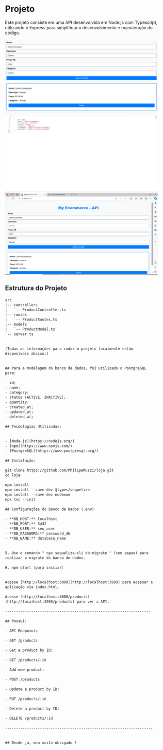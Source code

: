 # Projeto

Este projeto consiste em uma API desenvolvida em Node.js com Typescript, utilizando o Express para simplificar o desenvolvimento e manutenção do código.

![Print 1](images/print5.PNG)
![Print 2](images/print4.PNG)
![Print 4](images/print6.PNG)

## Estrutura do Projeto

```plaintext
src
|-- controllers
|   `-- ProductController.ts
|-- routes
|   `-- ProductRoutes.ts
|-- models
|   `-- ProductModel.ts
`-- server.ts


(Todas as informações para rodar o projeto localmente estão disponíveis abaixo:)


## Para a modelagem do banco de dados, foi utilizado o PostgreSQL para:

- id;
- name;
- category;
- status (ACTIVE, INACTIVE);
- quantity;
- created_at;
- updated_at;
- deleted_at;

## Tecnologias Utilizadas:


- [Node.js](https://nodejs.org/)
- [npm](https://www.npmjs.com/) 
- [PostgreSQL](https://www.postgresql.org/)

## Instalação:

git clone https://github.com/PhilipeMuzzi/loja.git
cd loja

npm install
npm install --save-dev @types/sequelize
npm install --save-dev nodemon
npx tsc --init

## Configurações do Banco de Dados (.env)

- **DB_HOST:** localhost
- **DB_PORT:** 5432
- **DB_USER:** seu_user
- **DB_PASSWORD:** password_db
- **DB_NAME:** database_name


5. Use o comando " npx sequelize-cli db:migrate " (sem aspas) para realizar o migrate do banco de dados.

6. npm start (para iniciar)


Acesse [http://localhost:3000](http://localhost:3000) para acessar a aplicação via index.html.

Acesse [http://localhost:3000/products](http://localhost:3000/products) para ver a API.

-------------------------------------------------------------------

## Possui:

- API Endpoints

- GET /products

- Get a product by ID:

- GET /products/:id

- Add new product:

- POST /products

- Update a product by ID:

- PUT /products/:id

- Delete a product by ID:

- DELETE /products/:id

--------------------------------------------------------------------


## Desde já, meu muito obrigado !